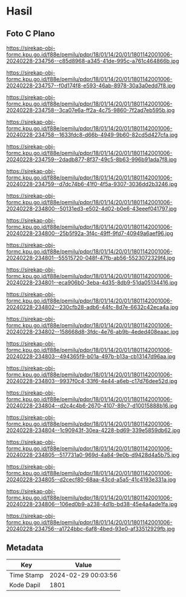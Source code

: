 # Hasil

## Foto C Plano

https://sirekap-obj-formc.kpu.go.id/f88e/pemilu/pdpr/18/01/14/20/01/1801142001006-20240228-234756--c85d8968-a345-41de-995c-a761c464866b.jpg

https://sirekap-obj-formc.kpu.go.id/f88e/pemilu/pdpr/18/01/14/20/01/1801142001006-20240228-234757--f0d174f8-e593-46ab-8978-30a3a0edd7f8.jpg

https://sirekap-obj-formc.kpu.go.id/f88e/pemilu/pdpr/18/01/14/20/01/1801142001006-20240228-234758--3ca07e6a-ff2a-4c75-9860-7f2ad7eb595b.jpg

https://sirekap-obj-formc.kpu.go.id/f88e/pemilu/pdpr/18/01/14/20/01/1801142001006-20240228-234758--1633fdc8-d66b-4949-9b60-82cd5d427cfa.jpg

https://sirekap-obj-formc.kpu.go.id/f88e/pemilu/pdpr/18/01/14/20/01/1801142001006-20240228-234759--2dadb877-8f37-49c5-8b63-996b91ada7f8.jpg

https://sirekap-obj-formc.kpu.go.id/f88e/pemilu/pdpr/18/01/14/20/01/1801142001006-20240228-234759--d7dc74b6-41f0-4f5a-9307-3036dd2b3246.jpg

https://sirekap-obj-formc.kpu.go.id/f88e/pemilu/pdpr/18/01/14/20/01/1801142001006-20240228-234800--50131ed3-e502-4d02-b0e6-43eeef041797.jpg

https://sirekap-obj-formc.kpu.go.id/f88e/pemilu/pdpr/18/01/14/20/01/1801142001006-20240228-234800--25b5f92a-3f4c-49ff-9fd7-40949a6aef96.jpg

https://sirekap-obj-formc.kpu.go.id/f88e/pemilu/pdpr/18/01/14/20/01/1801142001006-20240228-234801--55515720-048f-47fb-ab56-5523072329f4.jpg

https://sirekap-obj-formc.kpu.go.id/f88e/pemilu/pdpr/18/01/14/20/01/1801142001006-20240228-234801--eca906b0-3eba-4d35-8db9-51da05134416.jpg

https://sirekap-obj-formc.kpu.go.id/f88e/pemilu/pdpr/18/01/14/20/01/1801142001006-20240228-234802--230cfb28-adb6-44fc-8d7e-6632c42eca4a.jpg

https://sirekap-obj-formc.kpu.go.id/f88e/pemilu/pdpr/18/01/14/20/01/1801142001006-20240228-234802--158668d8-3fdc-4e76-ab9b-4eded408eaac.jpg

https://sirekap-obj-formc.kpu.go.id/f88e/pemilu/pdpr/18/01/14/20/01/1801142001006-20240228-234803--494365f9-b01a-497b-b13a-cb13147d96aa.jpg

https://sirekap-obj-formc.kpu.go.id/f88e/pemilu/pdpr/18/01/14/20/01/1801142001006-20240228-234803--9937f0c4-33f6-4e44-a6eb-c17d76dee52d.jpg

https://sirekap-obj-formc.kpu.go.id/f88e/pemilu/pdpr/18/01/14/20/01/1801142001006-20240228-234804--d2c4c4b6-2670-4107-89c7-d10015888b16.jpg

https://sirekap-obj-formc.kpu.go.id/f88e/pemilu/pdpr/18/01/14/20/01/1801142001006-20240228-234804--1c90943f-30ea-4228-bd69-339e5859db62.jpg

https://sirekap-obj-formc.kpu.go.id/f88e/pemilu/pdpr/18/01/14/20/01/1801142001006-20240228-234805--517731a0-969d-4a84-9e0b-d9428d4a5b75.jpg

https://sirekap-obj-formc.kpu.go.id/f88e/pemilu/pdpr/18/01/14/20/01/1801142001006-20240228-234805--d2cecf80-68aa-43cd-a5a5-41c4193e331a.jpg

https://sirekap-obj-formc.kpu.go.id/f88e/pemilu/pdpr/18/01/14/20/01/1801142001006-20240228-234806--106ed0b9-a238-4d1b-bd38-45e4a4ade1fa.jpg

https://sirekap-obj-formc.kpu.go.id/f88e/pemilu/pdpr/18/01/14/20/01/1801142001006-20240228-234756--a1724bbc-6af8-4bed-93e0-af33512929fb.jpg


## Metadata

| Key        | Value               |
| ---------- | ------------------- |
| Time Stamp | 2024-02-29 00:03:56 |
| Kode Dapil | 1801                |



